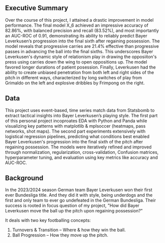 ## Executive Summary
Over the course of this project, I attained a drastic improvement in model performance. The final model X_6 achieved an impressive accuracy of 82.86%, with balanced precision and recall (83.52%), and most importantly 
an AUC-ROC of 0.91, demonstrating its ability to reliably predict Bayer Leverkusen’s progression into the final sixth after regaining possession. The model reveals that progressive carries are 21.4% effective than progressive 
passes in advancing the ball into the final sixths. This underscores Bayer Leverkusen's dynamic style of relationism play in drawing the opposiiton's press using carries down the wing to open oppositions up. The model favored 
longer durations of patient posession. Finally, Leverkusen had the ability to create unbiased penetration from both left and right sides of the pitch in different ways, characterized by long switches of play from Grimaldo on 
the left and explosive dribbles by Frimpong on the right.

## Data
This project uses event-based, time series match data from Statsbomb to extract tactical insights into Bayer Leverkusen’s playing style. 
The first part of this personal project incoproates EDA with Python and Panda while visualizing key patterns with matplotlib & mplsoccer (heatmaps, pass networks, shot maps). 
The second part experiments extensively with logistical regression pipelines, predicting what conditions best enabled Bayer Leverkusen's progression into the final sixth of the pitch after regaining possession. 
The models were iteratively refined and improved through normalization, regularization, cross-validation, Confusion matrices, hyperparameter tuning, and evaluation using key metrics like accuracy and AUC-ROC.

## Background
In the 2023/2024 season German team Bayer Leverkusen won their first ever Bundesliga title. And they did it with style, being underdogs and the first and only team to ever go undefeated in the German Bundesliga.
Their success is rooted in focus question of my project, "How did Bayer Leverkusen move the ball up the pitch upon regaining possession?" 

It deals with two key footballing concepts:
1) Turnovers & Transition – Where & how they win the ball.
2) Ball Progression – How they move up the pitch.




